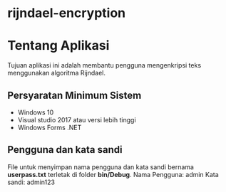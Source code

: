 # rijndael-encryption

# Tentang Aplikasi
Tujuan aplikasi ini adalah membantu pengguna mengenkripsi teks menggunakan algoritma Rijndael.

## Persyaratan Minimum Sistem 
* Windows 10
* Visual studio 2017 atau versi lebih tinggi
* Windows Forms .NET

## Pengguna dan kata sandi
File untuk menyimpan nama pengguna dan kata sandi bernama **userpass.txt** terletak di folder **bin/Debug**.
Nama Pengguna: admin
Kata sandi: admin123
